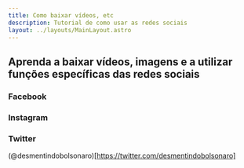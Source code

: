```yaml
---
title: Como baixar vídeos, etc
description: Tutorial de como usar as redes sociais
layout: ../layouts/MainLayout.astro
---
```


## Aprenda a baixar vídeos, imagens e a utilizar funções específicas das redes sociais

### Facebook

### Instagram

### Twitter

(@desmentindobolsonaro)[https://twitter.com/desmentindobolsonaro]